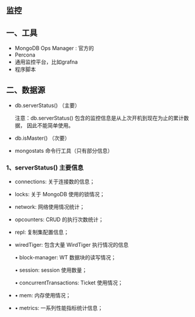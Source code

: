 ## 监控

## 一、工具

-  MongoDB Ops Manager : 官方的
- Percona
- 通用监控平台，比如grafna 
- 程序脚本

## 二、数据源

- db.serverStatus() （主要）

  注意：db.serverStatus() 包含的监控信息是从上次开机到现在为止的累计数据， 因此不能简单使用。

- db.isMaster() （次要）

- mongostats 命令行工具（只有部分信息）

### 1、serverStatus() 主要信息 

- connections: 关于连接数的信息；

-  locks: 关于 MongoDB 使用的锁情况；

-  network: 网络使用情况统计；

-  opcounters: CRUD 的执行次数统计；

-  repl: 复制集配置信息；

- wiredTiger: 包含大量 WirdTiger 执行情况的信息

   • block-manager: WT 数据块的读写情况；

  • session: session 使用数量；

   • concurrentTransactions: Ticket 使用情况；

-  • mem: 内存使用情况；

-  • metrics: 一系列性能指标统计信息；

